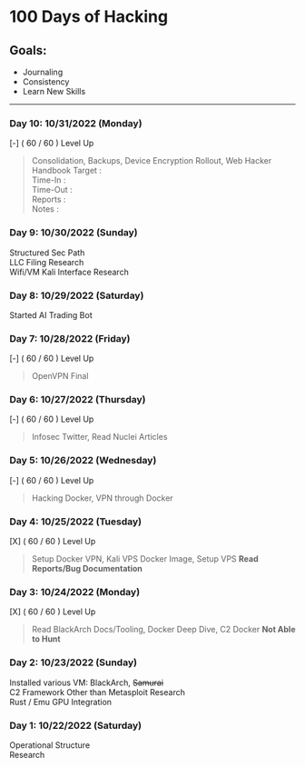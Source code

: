 # 100 Days of Hacking

## Goals:
- Journaling
- Consistency
- Learn New Skills

***


### Day 10: 10/31/2022 (Monday)
[-] ( 60 / 60 ) Level Up
> Consolidation, Backups, Device Encryption Rollout, Web Hacker Handbook
Target      : <br>
Time-In     : <br>
Time-Out    : <br>
Reports     : <br>
Notes       : <br>

### Day 9: 10/30/2022 (Sunday)
Structured Sec Path <br>
LLC Filing Research <br>
Wifi/VM Kali Interface Research

### Day 8: 10/29/2022 (Saturday)
Started AI Trading Bot

### Day 7: 10/28/2022 (Friday)
[-] ( 60 / 60 ) Level Up
> OpenVPN Final

### Day 6: 10/27/2022 (Thursday)
[-] ( 60 / 60 ) Level Up
> Infosec Twitter, Read Nuclei Articles

### Day 5: 10/26/2022 (Wednesday)
[-] ( 60 / 60 ) Level Up
> Hacking Docker, VPN through Docker

### Day 4: 10/25/2022 (Tuesday)
[X] ( 60 / 60 ) Level Up
> Setup Docker VPN, Kali VPS Docker Image, Setup VPS
**Read Reports/Bug Documentation**

### Day 3: 10/24/2022 (Monday)
[X] ( 60 / 60 ) Level Up
> Read BlackArch Docs/Tooling, Docker Deep Dive, C2 Docker
**Not Able to Hunt**

### Day 2: 10/23/2022 (Sunday)
Installed various VM: BlackArch, ~~Samurai~~ <br>
C2 Framework Other than Metasploit Research <br>
Rust / Emu GPU Integration

### Day 1: 10/22/2022 (Saturday)
Operational Structure <br>
Research
